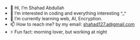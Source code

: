 - 👋 Hi, I’m Shahad Abdullah 
- 👀 I’m interested in coding and everything interesting ^_^
- 🌱 I’m currently learning web, AI, Encryption.
- 📫 How to reach me? by my email: shahad127.a@gmail.com
- ⚡ Fun fact:   morning lover, but working at night 

<!---
shahad23abdullah/shahad23abdullah is a ✨ special ✨ repository because its `README.md` (this file) appears on your GitHub profile.
You can click the Preview link to take a look at your changes.
--->
